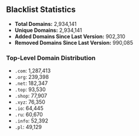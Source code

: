 ## Blacklist Statistics

- **Total Domains:** 2,934,141
- **Unique Domains:** 2,934,141
- **Added Domains Since Last Version:** 902,310
- **Removed Domains Since Last Version:** 990,085

### Top-Level Domain Distribution

-  `.com`: 1,287,413
-  `.org`: 239,398
-  `.net`: 182,347
-  `.top`: 93,530
-  `.shop`: 77,907
-  `.xyz`: 76,350
-  `.io`: 64,445
-  `.ru`: 60,670
-  `.info`: 52,392
-  `.pl`: 49,129
